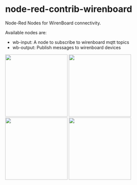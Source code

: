 # node-red-contrib-wirenboard
Node-Red Nodes for WirenBoard connectivity.

Available nodes are:
* wb-input: A node to subscribe to wirenboard mqtt topics
* wb-output: Publish messages to wirenboard devices

<img src="https://github.com/andreypopov/node-red-contrib-wirenboard/blob/master/readme/1.png?raw=true" height="200">
<img src="https://github.com/andreypopov/node-red-contrib-wirenboard/blob/master/readme/2.png?raw=true" height="200">
<img src="https://github.com/andreypopov/node-red-contrib-wirenboard/blob/master/readme/3.png?raw=true" height="200">
<img src="https://github.com/andreypopov/node-red-contrib-wirenboard/blob/master/readme/4.png?raw=true" height="200">